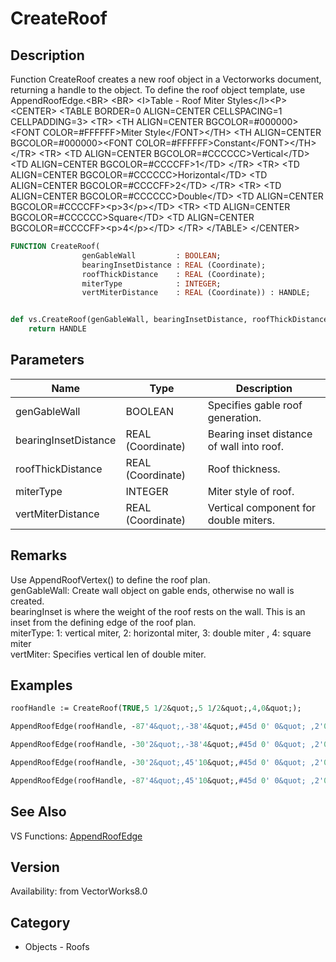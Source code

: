 # CreateRoof

## Description
Function CreateRoof creates a new roof object in a Vectorworks document, returning a handle to the object. To define the roof object template, use AppendRoofEdge.&lt;BR&gt;
&lt;BR&gt;
&lt;I&gt;Table - Roof Miter Styles&lt;/I&gt;&lt;P&gt;
&lt;CENTER&gt;
&lt;TABLE BORDER=0 ALIGN=CENTER CELLSPACING=1 CELLPADDING=3&gt;
  &lt;TR&gt; 
	&lt;TH ALIGN=CENTER BGCOLOR=#000000&gt;&lt;FONT COLOR=#FFFFFF&gt;Miter Style&lt;/FONT&gt;&lt;/TH&gt;
	&lt;TH ALIGN=CENTER BGCOLOR=#000000&gt;&lt;FONT COLOR=#FFFFFF&gt;Constant&lt;/FONT&gt;&lt;/TH&gt;
  &lt;/TR&gt;
  &lt;TR&gt; 
	&lt;TD ALIGN=CENTER BGCOLOR=#CCCCCC&gt;Vertical&lt;/TD&gt;
	&lt;TD ALIGN=CENTER BGCOLOR=#CCCCFF&gt;1&lt;/TD&gt;
  &lt;/TR&gt;
  &lt;TR&gt; 
	&lt;TD ALIGN=CENTER BGCOLOR=#CCCCCC&gt;Horizontal&lt;/TD&gt;
	&lt;TD ALIGN=CENTER BGCOLOR=#CCCCFF&gt;2&lt;/TD&gt;
  &lt;/TR&gt;
  &lt;TR&gt; 
	&lt;TD ALIGN=CENTER BGCOLOR=#CCCCCC&gt;Double&lt;/TD&gt;
	&lt;TD ALIGN=CENTER BGCOLOR=#CCCCFF&gt;&lt;p&gt;3&lt;/p&gt;&lt;/TD&gt;
  &lt;TR&gt; 
	&lt;TD ALIGN=CENTER BGCOLOR=#CCCCCC&gt;Square&lt;/TD&gt;
	&lt;TD ALIGN=CENTER BGCOLOR=#CCCCFF&gt;&lt;p&gt;4&lt;/p&gt;&lt;/TD&gt;
  &lt;/TR&gt;
&lt;/TABLE&gt;
&lt;/CENTER&gt;

```pascal
FUNCTION CreateRoof(
				genGableWall         : BOOLEAN;
				bearingInsetDistance : REAL (Coordinate);
				roofThickDistance    : REAL (Coordinate);
				miterType            : INTEGER;
				vertMiterDistance    : REAL (Coordinate)) : HANDLE;
```

```python

def vs.CreateRoof(genGableWall, bearingInsetDistance, roofThickDistance, miterType, vertMiterDistance):
    return HANDLE
```

## Parameters
|Name|Type|Description|
|---|---|---|
|genGableWall|BOOLEAN|Specifies gable roof generation.|
|bearingInsetDistance|REAL (Coordinate)|Bearing inset distance of wall into roof.|
|roofThickDistance|REAL (Coordinate)|Roof thickness.|
|miterType|INTEGER|Miter style of roof.|
|vertMiterDistance|REAL (Coordinate)|Vertical component for double miters.|

## Remarks
Use AppendRoofVertex() to define the roof plan.<BR>
genGableWall: Create wall object on gable ends, otherwise no wall is created.<BR>
bearingInset is where the weight of the roof rests on the wall.  This is an inset from the defining edge of the roof plan.<BR>
miterType:  1: vertical miter, 2: horizontal miter, 3: double miter , 4: square miter<BR>
vertMiter: Specifies vertical len of double miter.

## Examples
```pascal
roofHandle := CreateRoof(TRUE,5 1/2&quot;,5 1/2&quot;,4,0&quot;);

AppendRoofEdge(roofHandle, -87'4&quot;,-38'4&quot;,#45d 0' 0&quot; ,2'0&quot;,10'0&quot;);

AppendRoofEdge(roofHandle, -30'2&quot;,-38'4&quot;,#45d 0' 0&quot; ,2'0&quot;,10'0&quot;);

AppendRoofEdge(roofHandle, -30'2&quot;,45'10&quot;,#45d 0' 0&quot; ,2'0&quot;,10'0&quot;);

AppendRoofEdge(roofHandle, -87'4&quot;,45'10&quot;,#45d 0' 0&quot; ,2'0&quot;,10'0&quot;);


```

## See Also
VS Functions:
[AppendRoofEdge](AppendRoofEdge.md)

## Version
Availability: from VectorWorks8.0
## Category
* Objects - Roofs

